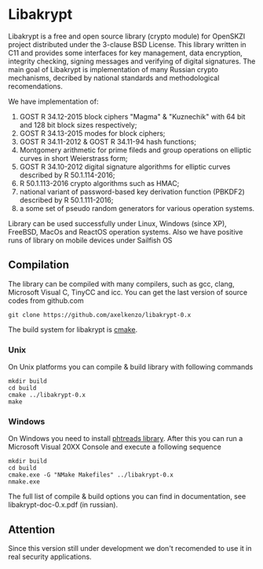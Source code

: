 # Libakrypt

Libakrypt is a free and open source library (crypto module) for OpenSKZI project
distributed under the 3-clause BSD License.
This library written in C11 and provides some interfaces for
key management, data encryption, integrity checking, signing messages and
verifying of digital signatures. The main goal of Libakrypt
is implementation of many Russian crypto mechanisms, decribed by national
standards and methodological recomendations.

We have implementation of:

1. GOST R 34.12-2015 block ciphers "Magma" & "Kuznechik" with 64 bit and 128 bit block sizes respectively;
2. GOST R 34.13-2015 modes for block ciphers;
3. GOST R 34.11-2012 & GOST R 34.11-94 hash functions;
4. Montgomery arithmetic for prime fileds and group operations on elliptic curves in short Weierstrass form;
5. GOST R 34.10-2012 digital signature algorithms for elliptic curves described by R 50.1.114-2016;
6. R 50.1.113-2016 crypto algorithms such as HMAC;
7. national variant of password-based key derivation function (PBKDF2) described by R 50.1.111-2016;
8. a some set of pseudo random generators for various operation systems.

Library can be used successfully under Linux, Windows (since XP), FreeBSD, MacOs and ReactOS operation systems.
Also we have positive runs of library on mobile devices under Sailfish OS 


## Compilation

The library can be compiled with many compilers,
such as gcc, clang, Microsoft Visual C, TinyCC and icc.
You can get the last version of source codes from github.com

    git clone https://github.com/axelkenzo/libakrypt-0.x

The build system for libakrypt is [cmake](https://cmake.org/).

### Unix
On Unix platforms you can compile & build library with following commands

    mkdir build
    cd build
    cmake ../libakrypt-0.x
    make

### Windows
On Windows you need to install [phtreads library](https://sourceware.org/pthreads-win32/).
After this you can run a Microsoft Visual 20XX Console and execute a following sequence

    mkdir build
    cd build
    cmake.exe -G "NMake Makefiles" ../libakrypt-0.x
    nmake.exe

The full list of compile & build options you can find
in documentation, see libakrypt-doc-0.x.pdf (in russian).

## Attention

Since this version still under development we don't recomended to use it
in real security applications.

